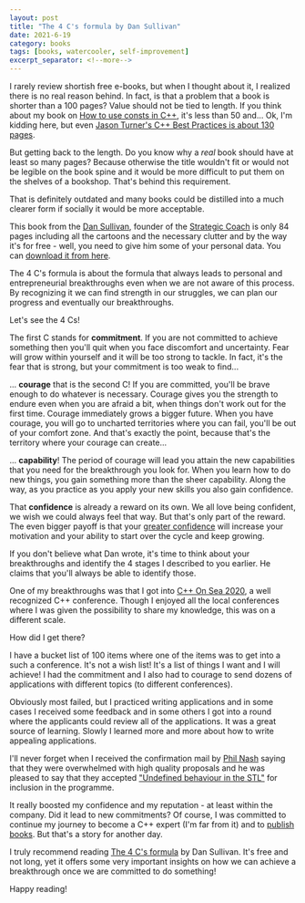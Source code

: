 ```yaml
---
layout: post
title: "The 4 C's formula by Dan Sullivan"
date: 2021-6-19
category: books
tags: [books, watercooler, self-improvement]
excerpt_separator: <!--more-->
---
```

I rarely review shortish free e-books, but when I thought about it, I realized there is no real reason behind. In fact, is that a problem that a book is shorter than a 100 pages? Value should not be tied to length. If you think about my book on [How to use consts in C++](https://leanpub.com/cppconst/), it's less than 50 and... Ok, I'm kidding here, but even [Jason Turner's C++ Best Practices is about 130 pages](https://devreads.sandordargo.com/cpp-best-practices-by-jason-turner/).
<!--more-->

But getting back to the length. Do you know why a *real* book should have at least so many pages? Because otherwise the title wouldn't fit or would not be legible on the book spine and it would be more difficult to put them on the shelves of a bookshop. That's behind this requirement.

That is definitely outdated and many books could be distilled into a much clearer form if socially it would be more acceptable.

This book from the [Dan Sullivan](https://www.linkedin.com/in/dansullivansc/), founder of the [Strategic Coach](https://www.strategiccoach.com/) is only 84 pages including all the cartoons and the necessary clutter and by the way it's for free - well, you need to give him some of your personal data. You can [download it from here](http://now.strategiccoach.com/4cs-formula).

The 4 C's formula is about the formula that always leads to personal and entrepreneurial breakthroughs even when we are not aware of this process. By recognizing it we can find strength in our struggles, we can plan our progress and eventually our breakthroughs.

Let's see the 4 Cs!

The first C stands for **commitment**. If you are not committed to achieve something then you'll quit when you face discomfort and uncertainty. Fear will grow within yourself and it will be too strong to tackle. In fact, it's the fear that is strong, but your commitment is too weak to find...

... **courage** that is the second C! If you are committed, you'll be brave enough to do whatever is necessary. Courage gives you the strength to endure even when you are afraid a bit, when things don't work out for the first time. Courage immediately grows a bigger future. When you have courage, you will go to uncharted territories where you can fail, you'll be out of your comfort zone. And that's exactly the point, because that's the territory where your courage can create...

... **capability**! The period of courage will lead you attain the new capabilities that you need for the breakthrough you look for. When you learn how to do new things, you gain something more than the sheer capability. Along the way, as you practice as you apply your new skills you also gain confidence.

That **confidence** is already a reward on its own. We all love being confident, we wish we could always feel that way. But that's only part of the reward. The even bigger payoff is that your [greater confidence](https://coachfoundation.com/blog/how-to-become-a-confidence-coach/) will increase your motivation and your ability to start over the cycle and keep growing.

If you don't believe what Dan wrote, it's time to think about your breakthroughs and identify the 4 stages I described to you earlier. He claims that you'll always be able to identify those.

One of my breakthroughs was that I got into [C++ On Sea 2020](https://www.youtube.com/watch?v=BEmAo6Fdg-Q), a well recognized C++ conference. Though I enjoyed all the local conferences where I was given the possibility to share my knowledge, this was on a different scale.

How did I get there?

I have a bucket list of 100 items where one of the items was to get into a such a conference. It's not a wish list! It's a list of things I want and I will achieve! I had the commitment and I also had to courage to send dozens of applications with different topics (to different conferences).

Obviously most failed, but I practiced writing applications and in some cases I received some feedback and in some others I got into a round where the applicants could review all of the applications. It was a great source of learning. Slowly I learned more and more about how to write appealing applications.

I'll never forget when I received the confirmation mail by [Phil Nash](https://twitter.com/phil_nash) saying that they were overwhelmed with high quality proposals and he was pleased to say that they accepted ["Undefined behaviour in the STL"](https://www.youtube.com/watch?v=BEmAo6Fdg-Q) for inclusion in the programme.

It really boosted my confidence and my reputation - at least within the company. Did it lead to new commitments? Of course, I was committed to continue my journey to become a C++ expert (I'm far from it) and to [publish books](https://leanpub.com/u/sandordargo). But that's a story for another day.

I truly recommend reading [The 4 C's formula](http://now.strategiccoach.com/4cs-formula) by Dan Sullivan. It's free and not long, yet it offers some very important insights on how we can achieve a breakthrough once we are committed to do something!

Happy reading!